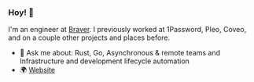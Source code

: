 ### Hoy! 👋

I'm an engineer at [Braver](https://github.com/braverhealth). I previously worked at 1Password, Pleo, Coveo, and on a couple other projects and places before.

- 💬 Ask me about: Rust, Go, Asynchronous & remote teams and Infrastructure and development lifecycle automation
- 🌍 [Website](https://pa.stjean.me)
